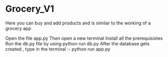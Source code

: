 # Grocery_V1
Here you can buy and add products and is similar to the working of a grocery app

Open the file app.py 
Then open a new terminal 
Install all the prerequisistes 
Run the db.py file by using python run db.py
After the database gets created , type in the terminal :- python run app.py
